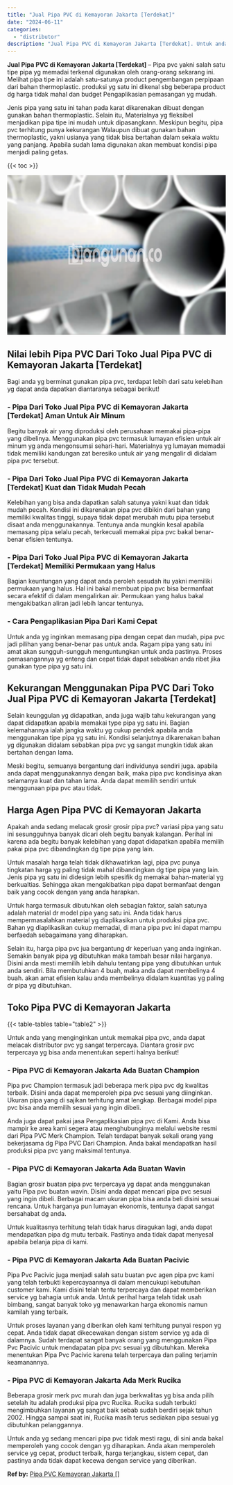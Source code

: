 ```yaml
---
title: "Jual Pipa PVC di Kemayoran Jakarta [Terdekat]"
date: "2024-06-11"
categories: 
  - "distributor"
description: "Jual Pipa PVC di Kemayoran Jakarta [Terdekat]. Untuk anda yg sedang mencari pipa pvc tidak mesti ragu, di sini anda bakal memperoleh yang cocok dengan yg dih..."
---
```


**Jual Pipa PVC di Kemayoran Jakarta \[Terdekat\]** – Pipa pvc yakni salah satu tipe pipa yg memadai terkenal digunakan oleh orang-orang sekarang ini. Melihat pipa tipe ini adalah satu-satunya product pengembangan perpipaan dari bahan thermoplastic. produksi yg satu ini dikenal sbg beberapa product dg harga tidak mahal dan budget Pengaplikasian pemasangan yg mudah.

Jenis pipa yang satu ini tahan pada karat dikarenakan dibuat dengan gunakan bahan thermoplastic. Selain itu, Materialnya yg fleksibel menjadikan pipa tipe ini mudah untuk dipasangkann. Meskipun begitu, pipa pvc terhitung punya kekurangan Walaupun dibuat gunakan bahan thermoplastic, yakni usianya yang tidak bisa bertahan dalam sekala waktu yang panjang. Apabila sudah lama digunakan akan membuat kondisi pipa menjadi paling getas.

{{< toc >}}

![Jual Pipa PVC di Kemayoran Jakarta [Terdekat]](/images/jaul-pipa-pvc-30.png)

## Nilai lebih Pipa PVC Dari Toko Jual Pipa PVC di Kemayoran Jakarta \[Terdekat\]

Bagi anda yg berminat gunakan pipa pvc, terdapat lebih dari satu kelebihan yg dapat anda dapatkan diantaranya sebagai berikut!

### \- Pipa Dari Toko Jual Pipa PVC di Kemayoran Jakarta \[Terdekat\] Aman Untuk Air Minum

Begitu banyak air yang diproduksi oleh perusahaan memakai pipa-pipa yang dibelinya. Menggunakan pipa pvc termasuk lumayan efisien untuk air minum yg anda mengonsumsi sehari-hari. Materialnya yg lumayan memadai tidak memiliki kandungan zat beresiko untuk air yang mengalir di didalam pipa pvc tersebut.

### \- Pipa Dari Toko Jual Pipa PVC di Kemayoran Jakarta \[Terdekat\] Kuat dan Tidak Mudah Pecah

Kelebihan yang bisa anda dapatkan salah satunya yakni kuat dan tidak mudah pecah. Kondisi ini dikarenakan pipa pvc dibikin dari bahan yang memiliki kwalitas tinggi, supaya tidak dapat merubah mutu pipa tersebut disaat anda menggunakannya. Tentunya anda mungkin kesal apabila memasang pipa selalu pecah, terkecuali memakai pipa pvc bakal benar-benar efisien tentunya.

### \- Pipa Dari Toko Jual Pipa PVC di Kemayoran Jakarta \[Terdekat\] Memiliki Permukaan yang Halus

Bagian keuntungan yang dapat anda peroleh sesudah itu yakni memiliki permukaan yang halus. Hal ini bakal membuat pipa pvc bisa bermanfaat secara efektif di dalam mengalirkan air. Permukaan yang halus bakal mengakibatkan aliran jadi lebih lancar tentunya.

### \- Cara Pengaplikasian Pipa Dari Kami Cepat

Untuk anda yg inginkan memasang pipa dengan cepat dan mudah, pipa pvc jadi pilihan yang benar-benar pas untuk anda. Ragam pipa yang satu ini amat akan sungguh-sungguh menguntungkan untuk anda pastinya. Proses pemasangannya yg enteng dan cepat tidak dapat sebabkan anda ribet jika gunakan type pipa yg satu ini.

## Kekurangan Menggunakan Pipa PVC Dari Toko Jual Pipa PVC di Kemayoran Jakarta \[Terdekat\]

Selain keunggulan yg didapatkan, anda juga wajib tahu kekurangan yang dapat didapatkan apabila memakai type pipa yg satu ini. Bagian kelemahannya ialah jangka waktu yg cukup pendek apabila anda menggunakan tipe pipa yg satu ini. Kondisi selanjutnya dikarenakan bahan yg digunakan didalam sebabkan pipa pvc yg sangat mungkin tidak akan bertahan dengan lama.

Meski begitu, semuanya bergantung dari individunya sendiri juga. apabila anda dapat menggunakannya dengan baik, maka pipa pvc kondisinya akan selamanya kuat dan tahan lama. Anda dapat memilih sendiri untuk menggunaan pipa pvc atau tidak.

## Harga Agen Pipa PVC di Kemayoran Jakarta

Apakah anda sedang melacak grosir grosir pipa pvc? variasi pipa yang satu ini sesungguhnya banyak dicari oleh begitu banyak kalangan. Perihal ini karena ada begitu banyak kelebihan yang dapat didapatkan apabila memilih pakai pipa pvc dibandingkan dg tipe pipa yang lain.

Untuk masalah harga telah tidak dikhawatirkan lagi, pipa pvc punya tingkatan harga yg paling tidak mahal dibandingkan dg tipe pipa yang lain. Jenis pipa yg satu ini didesign lebih spesifik dg memakai bahan-material yg berkualtias. Sehingga akan mengakibatkan pipa dapat bermanfaat dengan baik yang cocok dengan yang anda harapkan.

Untuk harga termasuk dibutuhkan oleh sebagian faktor, salah satunya adalah material dr model pipa yang satu ini. Anda tidak harus mempermasalahkan material yg diaplikasikan untuk produksi pipa pvc. Bahan yg diaplikasikan cukup memadai, di mana pipa pvc ini dapat mampu berfaedah sebagaimana yang diharapkan.

Selain itu, harga pipa pvc jua bergantung dr keperluan yang anda inginkan. Semakin banyak pipa yg dibutuhkan maka tambah besar nilai harganya. Disini anda mesti memilih lebih dahulu tentang pipa yang dibutuhkan untuk anda sendiri. Bila membutuhkan 4 buah, maka anda dapat membelinya 4 buah. akan amat efisien kalau anda membelinya didalam kuantitas yg paling dr pipa yg dibutuhkan.

## Toko Pipa PVC di Kemayoran Jakarta

{{< table-tables table="table2" >}}

Untuk anda yang menginginkan untuk memakai pipa pvc, anda dapat melacak distributor pvc yg sangat terpercaya. Diantara grosir pvc terpercaya yg bisa anda menentukan seperti halnya berikut!

### \- Pipa PVC di Kemayoran Jakarta Ada Buatan Champion

Pipa pvc Champion termasuk jadi beberapa merk pipa pvc dg kwalitas terbaik. Disini anda dapat memperoleh pipa pvc sesuai yang diinginkan. Ukuran pipa yang di sajikan terhitung amat lengkap. Berbagai model pipa pvc bisa anda memilih sesuai yang ingin dibeli.

Anda juga dapat pakai jasa Pengaplikasian pipa pvc di Kami. Anda bisa mampir ke area kami segera atau menghubunginya melalui website resmi dari Pipa PVC Merk Champion. Telah terdapat banyak sekali orang yang bekerjasama dg Pipa PVC Dari Champion. Anda bakal mendapatkan hasil produksi pipa pvc yang maksimal tentunya.

### \- Pipa PVC di Kemayoran Jakarta Ada Buatan Wavin

Bagian grosir buatan pipa pvc terpercaya yg dapat anda menggunakan yaitu Pipa pvc buatan wavin. Disini anda dapat mencari pipa pvc sesuai yang ingin dibeli. Berbagai macam ukuran pipa bisa anda beli disini sesuai rencana. Untuk harganya pun lumayan ekonomis, tentunya dapat sangat bersahabat dg anda.

Untuk kualitasnya terhitung telah tidak harus diragukan lagi, anda dapat mendapatkan pipa dg mutu terbaik. Pastinya anda tidak dapat menyesal apabila belanja pipa di kami.

### \- Pipa PVC di Kemayoran Jakarta Ada Buatan Pacivic

Pipa Pvc Pacivic juga menjadi salah satu buatan pvc agen pipa pvc kami yang telah terbukti kepercayaannya di dalam mencukupi kebutuhan customer kami. Kami disini telah tentu terpercaya dan dapat memberikan service yg bahagia untuk anda. Untuk perihal harga telah tidak usah bimbang, sangat banyak toko yg menawarkan harga ekonomis namun kamilah yang terbaik.

Untuk proses layanan yang diberikan oleh kami terhitung punyai respon yg cepat. Anda tidak dapat dikecewakan dengan sistem service yg ada di dalamnya. Sudah terdapat sangat banyak orang yang menggunakan Pipa Pvc Pacivic untuk mendapatan pipa pvc sesuai yg dibutuhkan. Mereka menentukan Pipa Pvc Pacivic karena telah terpercaya dan paling terjamin keamanannya.

### \- Pipa PVC di Kemayoran Jakarta Ada Merk Rucika

Beberapa grosir merk pvc murah dan juga berkwalitas yg bisa anda pilih setelah itu adalah produksi pipa pvc Rucika. Rucika sudah terbukti mengimbuhkan layanan yg sangat baik sebab sudah berdiri sejak tahun 2002. Hingga sampai saat ini, Rucika masih terus sediakan pipa sesuai yg dibutuhkan pelanggannya.

Untuk anda yg sedang mencari pipa pvc tidak mesti ragu, di sini anda bakal memperoleh yang cocok dengan yg diharapkan. Anda akan memperoleh service yg cepat, product terbaik, harga terjangkau, sistem cepat, dan pastinya anda tidak dapat kecewa dengan service yang diberikan.

**Ref by:** [Pipa PVC Kemayoran Jakarta []](https://id.wikipedia.org/wiki/Pipa)
